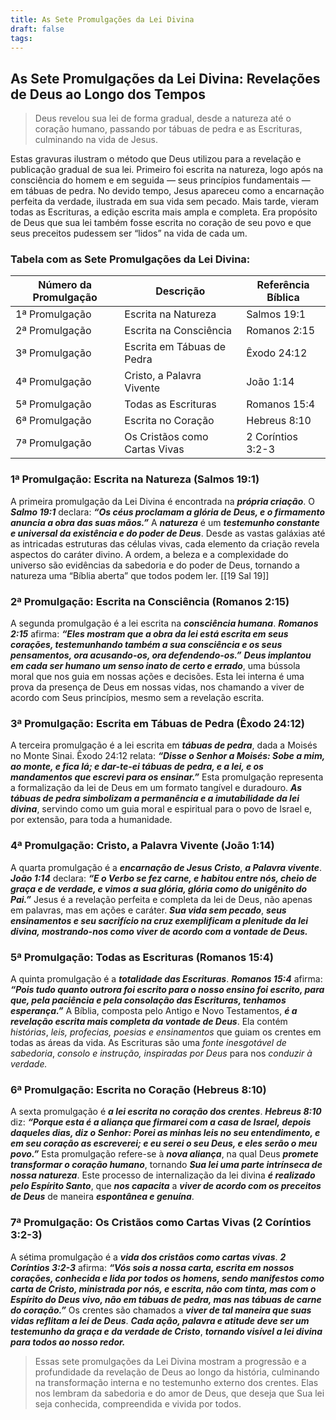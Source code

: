 ```yaml
---
title: As Sete Promulgações da Lei Divina
draft: false
tags:
---
```

 ## As Sete Promulgações da Lei Divina: Revelações de Deus ao Longo dos Tempos

> Deus revelou sua lei de forma gradual, desde a natureza até o coração humano, passando por tábuas de pedra e as Escrituras, culminando na vida de Jesus.

Estas gravuras ilustram o método que Deus utilizou para a revelação e publicação gradual de sua lei. Primeiro foi escrita na natureza, logo após na consciência do homem e em seguida — seus princípios fundamentais — em tábuas de pedra. No devido tempo, Jesus apareceu como a encarnação perfeita da verdade, ilustrada em sua vida sem pecado. Mais tarde, vieram todas as Escrituras, a edição escrita mais ampla e completa. Era propósito de Deus que sua lei também fosse escrita no coração de seu povo e que seus preceitos pudessem ser “lidos” na vida de cada um.

### Tabela com as Sete Promulgações da Lei Divina:

|Número da Promulgação|Descrição|Referência Bíblica|
|---|---|---|
|1ª Promulgação|Escrita na Natureza|Salmos 19:1|
|2ª Promulgação|Escrita na Consciência|Romanos 2:15|
|3ª Promulgação|Escrita em Tábuas de Pedra|Êxodo 24:12|
|4ª Promulgação|Cristo, a Palavra Vivente|João 1:14|
|5ª Promulgação|Todas as Escrituras|Romanos 15:4|
|6ª Promulgação|Escrita no Coração|Hebreus 8:10|
|7ª Promulgação|Os Cristãos como Cartas Vivas|2 Coríntios 3:2-3|
### 1ª Promulgação: Escrita na Natureza (Salmos 19:1) 

A primeira promulgação da Lei Divina é encontrada na ***própria criação***. O ***Salmo 19:1*** declara: ***“Os céus proclamam a glória de Deus, e o firmamento anuncia a obra das suas mãos.”*** A ***natureza*** é um ***testemunho constante e universal da existência e do poder de Deus***. Desde as vastas galáxias até as intricadas estruturas das células vivas, cada elemento da criação revela aspectos do caráter divino. A ordem, a beleza e a complexidade do universo são evidências da sabedoria e do poder de Deus, tornando a natureza uma “Bíblia aberta” que todos podem ler. [[19 Sal 19]]

### 2ª Promulgação: Escrita na Consciência (Romanos 2:15)

A segunda promulgação é a lei escrita na ***consciência humana***. ***Romanos 2:15*** afirma: ***“Eles mostram que a obra da lei está escrita em seus corações, testemunhando também a sua consciência e os seus pensamentos, ora acusando-os, ora defendendo-os.”*** ***Deus implantou em cada ser humano um senso inato de certo e errado***, uma bússola moral que nos guia em nossas ações e decisões. Esta lei interna é uma prova da presença de Deus em nossas vidas, nos chamando a viver de acordo com Seus princípios, mesmo sem a revelação escrita.

### 3ª Promulgação: Escrita em Tábuas de Pedra (Êxodo 24:12)

A terceira promulgação é a lei escrita em ***tábuas de pedra***, dada a Moisés no Monte Sinai. Êxodo 24:12 relata: ***“Disse o Senhor a Moisés: Sobe a mim, ao monte, e fica lá; e dar-te-ei tábuas de pedra, e a lei, e os mandamentos que escrevi para os ensinar.”*** Esta promulgação representa a formalização da lei de Deus em um formato tangível e duradouro. ***As tábuas de pedra simbolizam a permanência e a imutabilidade da lei divina***, servindo como um guia moral e espiritual para o povo de Israel e, por extensão, para toda a humanidade.

### 4ª Promulgação: Cristo, a Palavra Vivente (João 1:14)

A quarta promulgação é a ***encarnação de Jesus Cristo***, ***a Palavra vivente***. ***João 1:14*** declara: ***“E o Verbo se fez carne, e habitou entre nós, cheio de graça e de verdade, e vimos a sua glória, glória como do unigênito do Pai.”*** Jesus é a revelação perfeita e completa da lei de Deus, não apenas em palavras, mas em ações e caráter. ***Sua vida sem pecado***, ***seus ensinamentos e seu sacrifício na cruz exemplificam a plenitude da lei divina, mostrando-nos como viver de acordo com a vontade de Deus.***

### 5ª Promulgação: Todas as Escrituras (Romanos 15:4)

A quinta promulgação é a ***totalidade das Escrituras***. ***Romanos 15:4*** afirma: ***“Pois tudo quanto outrora foi escrito para o nosso ensino foi escrito, para que, pela paciência e pela consolação das Escrituras, tenhamos esperança.”*** A Bíblia, composta pelo Antigo e Novo Testamentos, ***é a revelação escrita mais completa da vontade de Deus***. Ela contém *histórias*, *leis, profecias, poesias* *e ensinamentos* que guiam os crentes em todas as áreas da vida. As Escrituras são uma *fonte inesgotável de sabedoria*, *consolo e instrução, inspiradas* *por Deus* para nos *conduzir à verdade.*

### 6ª Promulgação: Escrita no Coração (Hebreus 8:10)

A sexta promulgação é ***a lei escrita no coração dos crentes***. ***Hebreus 8:10*** diz: ***“Porque esta é a aliança que firmarei com a casa de Israel, depois daqueles dias, diz o Senhor: Porei as minhas leis no seu entendimento, e em seu coração as escreverei; e eu serei o seu Deus, e eles serão o meu povo.”*** Esta promulgação refere-se à ***nova aliança***, na qual Deus ***promete transformar o coração humano***, tornando ***Sua lei uma parte intrínseca de nossa natureza***. Este processo de internalização da lei divina ***é realizado pelo Espírito Santo***, que ***nos capacita*** a ***viver de acordo com os preceitos de Deus*** de maneira ***espontânea e genuína***.

### 7ª Promulgação: Os Cristãos como Cartas Vivas (2 Coríntios 3:2-3)

A sétima promulgação é a ***vida dos cristãos como cartas vivas***. ***2 Coríntios 3:2-3*** afirma: ***“Vós sois a nossa carta, escrita em nossos corações, conhecida e lida por todos os homens, sendo manifestos como carta de Cristo, ministrada por nós, e escrita, não com tinta, mas com o Espírito do Deus vivo, não em tábuas de pedra, mas nas tábuas de carne do coração.”*** Os crentes são chamados a ***viver de tal maneira que suas vidas reflitam a lei de Deus***. ***Cada ação, palavra e atitude deve ser um testemunho da graça e da verdade de Cristo***, ***tornando visível a lei divina para todos ao nosso redor.***

> Essas sete promulgações da Lei Divina mostram a progressão e a profundidade da revelação de Deus ao longo da história, culminando na transformação interna e no testemunho externo dos crentes. Elas nos lembram da sabedoria e do amor de Deus, que deseja que Sua lei seja conhecida, compreendida e vivida por todos.